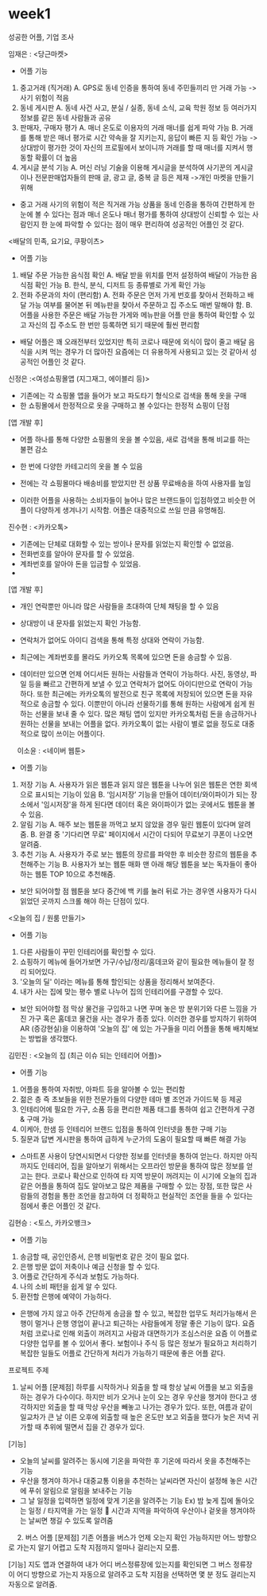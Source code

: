 # week1

성공한 어플, 기업 조사

임재은 : <당근마켓>
-	어플 기능 
1.	중고거래 (직거래) 
A.	GPS로 동네 인증을 통하여 동네 주민들끼리 만 거래 가능
    ->사기 위험이 적음
2.	동네 게시판 
A.	동네 사건 사고, 분실 / 실종, 동네 소식, 교육 학원 정보 등 여러가지 정보를 같은 동네 사람들과 공유 
3.	판매자, 구매자 평가
A.	매너 온도로 이용자의 거래 매너를 쉽게 파악 가능
B.	거래를 통해 받은 매너 평가로 시간 약속을 잘 지키는지, 응답이 빠른 지 등 확인 가능 
    ->상대방이 평가한 것이 자신의 프로필에서 보이니까 거래를 할 때 매너를 지켜서 행동할 확률이 더 높음
4.	게시글 분석 기능
A.	머신 러닝 기술을 이용해 게시글을 분석하여 사기꾼의 게시글이나 전문판매업자들의 판매 글, 광고 글, 중복 글 등은 제재
    ->개인 마켓을 만들기 위해 

- 중고 거래 사기의 위험이 적은 직거래 가능 상품을 동네 인증을 통하여 간편하게 한 눈에 볼 수 있다는 점과 매너 온도나 매너 평가를 통하여 상대방이 신뢰할 수 있는 사람인지 한 눈에 파악할 수 있다는 점이 매우 편리하여 성공적인 어플인 것 같다. 

<배달의 민족, 요기요, 쿠팡이츠>
-	어플 기능
1.	배달 주문 가능한 음식점 확인
A.	배달 받을 위치를 먼저 설정하여 배달이 가능한 음식점 확인 가능
B.	한식, 분식, 디저트 등 종류별로 가게 확인 가능
2.	전화 주문과의 차이 (편리함)
A.	전화 주문은 먼저 가게 번호를 찾아서 전화하고 배달 가능 여부를 물어본 뒤 메뉴판을 찾아서 주문하고 집 주소도 매번 말해야 함.
B.	어플을 사용한 주문은 배달 가능한 가게와 메뉴판을 어플 만을 통하여 확인할 수 있고 자신의 집 주소도 한 번만 등록하면 되기 때문에 훨씬 편리함 

- 배달 어플은 꽤 오래전부터 있었지만 특히 코로나 때문에 외식이 많이 줄고 배달 음식을 시켜 먹는 경우가 더 많아진 요즘에는 더 유용하게 사용되고 있는 것 같아서 성공적인 어플인 것 같다.
 
 
신정은 :<여성쇼핑몰앱 (지그재그, 에이블리 등)>
-	기존에는 각 쇼핑몰 앱을 들어가 보고 파도타기 형식으로 검색을 통해 옷을 구매
-	한 쇼핑몰에서 한정적으로 옷을 구매하고 볼 수있다는 한정적 쇼핑이 단점
	
[앱 개발 후]
-	어플 하나를 통해 다양한 쇼핑몰의 옷을 볼 수있음, 새로 검색을 통해 비교를 하는 불편 감소
-	한 번에 다양한 카테고리의 옷을 볼 수 있음
-	전에는 각 쇼핑몰마다 배송비를 받았지만 전 상품 무료배송을 하여 사용자를 높임

- 이러한 어플을 사용하는 소비자들이 늘어나 많은 브랜드들이 입점하였고 비슷한 어플이 다양하게 생겨나기 시작함. 어플은 대중적으로 쓰일 만큼 유명해짐.
 
 
진수현 : <카카오톡>
-	기존에는 단체로 대화할 수 있는 방이나 문자를 읽었는지 확인할 수 없었음.
-	전화번호를 알아야 문자를 할 수 있었음.
-	계좌번호를 알아야 돈을 입금할 수 있었음.
-	
[앱 개발 후]
-	개인 연락뿐만 아니라 많은 사람들을 초대하여 단체 채팅을 할 수 있음
-	상대방이 내 문자를 읽었는지 확인 가능함.
-	연락처가 없어도 아이디 검색을 통해 특정 상대와 연락이 가능함.
-	최근에는 계좌번호를 몰라도 카카오톡 목록에 있으면 돈을 송금할 수 있음.

- 데이터만 있으면 언제 어디서든 원하는 사람들과 연락이 가능하다. 사진, 동영상, 파일 등을 빠르고 간편하게 보낼 수 있고 연락처가 없어도 아이디만으로 연락이 가능하다. 또한 최근에는 카카오톡의 발전으로 친구 목록에 저장되어 있으면 돈을 자유적으로 송금할 수 있다. 이뿐만이 아니라 선물하기를 통해 원하는 사람에게 쉽게 원하는 선물을 보내 줄 수 있다. 많은 채팅 앱이 있지만 카카오톡처럼 돈을 송금하거나 원하는 선물을 보내는 어플을 없다. 카카오톡이 없는 사람이 별로 없을 정도로 대중적으로 많이 쓰이는 어플이다. 

 
이소윤 : <네이버 웹툰>
-	어플 기능
1.	저장 기능
A.	사용자가 읽은 웹툰과 읽지 않은 웹툰을 나누어 읽은 웹툰은 연한 회색으로 표시되는 기능이 있음
B.	‘임시저장’ 기능을 만들어 데이터/와이파이가 되는 장소에서 '임시저장'을 하게 된다면 데이터 혹은 와이파이가 없는 곳에서도 웹툰을 볼 수 있음.
2.	알림 기능
A.	매주 보는 웹툰을 까먹고 보지 않았을 경우 밀린 웹툰이 있다며 알려줌.
B.	완결 중 '기다리면 무료' 페이지에서 시간이 다되어 무료보기 쿠폰이 나오면 알려줌.
3.	추천 기능 
A.	사용자가 주로 보는 웹툰의 장르를 파악한 후 비슷한 장르의 웹툰을 추천해주는 기능
B.	사용자가 보는 웹툰 매화 맨 아래 해당 웹툰을 보는 독자들이 좋아하는 웹툰 TOP 10으로 추천해줌.

-	보안 되어야할 점
웹툰을 보다 중간에 백 키를 눌러 뒤로 가는 경우엔 사용자가 다시 읽었던 곳까지 스크롤 해야 하는 단점이 있다.

<오늘의 집 / 원룸 만들기>
-	어플 기능
1.	다른 사람들이 꾸민 인테리어를 확인할 수 있다.
2.	쇼핑하기 메뉴에 들어가보면 가구/수납/정리/홈데코와 같이 필요한 메뉴들이 잘 정리 되어있다.
3.	'오늘의 딜' 이라는 메뉴를 통해 할인되는 상품을 정리해서 보여준다.
4.	내가 사는 집에 맞는 평수 별로 나누어 집의 인테리어를 구경할 수 있다.

-	보안 되어야할 점
막상 물건을 구입하고 나면 꾸며 놓은 방 분위기와 다른 느낌을 가진 가구 혹은 홈데코 물건을 사는 경우가 종종 있다. 이러한 경우를 방지하기 위하여 AR (증강현실)을 이용하여 '오늘의 집' 에 있는 가구들을 미리 어플을 통해 배치해보는 방법을 생각했다.
 
 
김민진 : <오늘의 집 (최근 이슈 되는 인테리어 어플)>
-	어플 기능
1.	어플을 통하여 자취방, 아파트 등을 알아볼 수 있는 편리함
2.	젊은 층 즉 초보들을 위한 전문가들의 다양한 테마 별 조언과 가이드북 등 제공
3.	인테리어에 필요한 가구, 소품 등을 편리한 제품 태그를 통하여 쉽고 간편하게 구경 & 구매 가능
4.	이케아, 한샘 등 인테리어 브랜드 입점을 통하여 인터넷을 통한 구매 기능
5.	질문과 답변 게시판을 통하여 급하게 누군가의 도움이 필요할 때 빠른 해결 가능

- 스마트폰 사용이 당연시되면서 다양한 정보를 인터넷을 통하여 얻는다. 하지만 아직까지도 인테리어, 집을 알아보기 위해서는 오프라인 방문을 통하여 많은 정보를 얻고는 한다. 코로나 확산으로 인하여 타 지역 방문이 꺼려지는 이 시기에 오늘의 집과 같은 어플을 통하여 집도 알아보고 많은 제품을 구매할 수 있는 장점, 또한 많은 사람들의 경험을 통한 조언을 참고하여 더 정확하고 현실적인 조언을 들을 수 있다는 점에서 좋은 어플인 것 같다. 


김현승 : <토스, 카카오뱅크>
- 어플 기능
1. 송금할 때, 공인인증서, 은행 비밀번호 같은 것이 필요 없다.
2. 은행 방문 없이 저축이나 예금 신청을 할 수 있다.
3. 어플로 간단하게 주식과 보험도 가능하다. 
4. 나의 소비 패턴을 쉽게 알 수 있다.
5. 환전할 은행에 예약이 가능하다.

- 은행에 가지 않고 아주 간단하게 송금을 할 수 있고, 복잡한 업무도 처리가능해서 은행이 멀거나 은행 영업이 끝나고 퇴근하는 사람들에게 정말 좋은 기능이 많다. 요즘처럼 코로나로 인해 외출이 꺼려지고 사람과 대면하기가 조심스러운 요즘 이 어플로 다양한 업무를 볼 수 있어서 좋다. 보험이나 주식 등 많은 정보가 필요하고 처리하기 복잡한 일들도 어플로 간단하게 처리가 가능하기 때문에 좋은 어플 같다.




 
프로젝트 주제

1.	날씨 어플
[문제점]
하루를 시작하거나 외출을 할 때 항상 날씨 어플을 보고 외출을 하는 경우가 다수이다. 하지만 비가 오거나 눈이 오는 경우 우산을 챙겨야 한다고 생각하지만 외출을 할 때 막상 우산을 빼놓고 나가는 경우가 있다. 또한, 여름과 같이 일교차가 큰 날 이른 오후에 외출할 때 높은 온도만 보고 외출을 했다가 늦은 저녁 귀가할 때 추위에 떨면서 집을 간 경우가 있다.

[기능]
-	오늘의 날씨를 알려주는 동시에 기온을 파악한 후 기온에 따라서 옷을 추천해주는 기능
-	우산을 챙겨야 하거나 대중교통 이용을 추천하는 날씨라면 자신이 설정해 놓은 시간에 푸쉬 알림으로 알림을 보내주는 기능
-	그 날 일정을 입력하면 일정에 맞게 기온을 알려주는 기능
Ex) 밤 늦게 집에 돌아오는 일정 / 타지역을 가는 일정
	시간과 지역을 파악하여 우산이나 겉옷을 챙겨야하는 날씨면 챙길 수 있도록 알려줌

 
2.	버스 어플
[문제점]
기존 어플을 버스가 언제 오는지 확인 가능하지만 어느 방향으로 가는지 알기 어렵고 도착 지점까지 얼마나 걸리는지 모름.

[기능]
지도 앱과 연결하여 내가 어디 버스정류장에 있는지를 확인되면 그 버스 정류장이 어디 방향으로 가는지 자동으로 알려주고 도착 지점을 선택하면 몇 분 정도 걸리는지 자동으로 알려줌.
 

